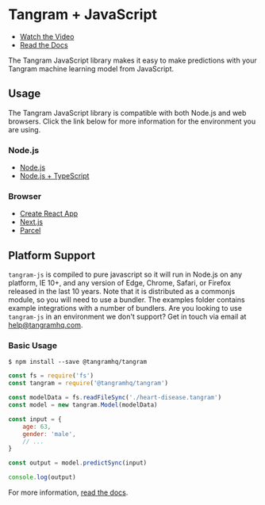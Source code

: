 # Tangram + JavaScript

- [Watch the Video](https://www.tangramhq.com)
- [Read the Docs](https://www.tangramhq.com/docs)

The Tangram JavaScript library makes it easy to make predictions with your Tangram machine learning model from JavaScript.

## Usage

The Tangram JavaScript library is compatible with both Node.js and web browsers. Click the link below for more information for the environment you are using.

### Node.js

- [Node.js](examples/node)
- [Node.js + TypeScript](examples/node-typescript)

### Browser

- [Create React App](examples/create-react-app)
- [Next.js](examples/next)
- [Parcel](examples/parcel)

## Platform Support

`tangram-js` is compiled to pure javascript so it will run in Node.js on any platform, IE 10+, and any version of Edge, Chrome, Safari, or Firefox released in the last 10 years. Note that it is distributed as a commonjs module, so you will need to use a bundler. The examples folder contains example integrations with a number of bundlers. Are you looking to use `tangram-js` in an environment we don't support? Get in touch via email at help@tangramhq.com.

### Basic Usage

```
$ npm install --save @tangramhq/tangram
```

```javascript
const fs = require('fs')
const tangram = require('@tangramhq/tangram')

const modelData = fs.readFileSync('./heart-disease.tangram')
const model = new tangram.Model(modelData)

const input = {
	age: 63,
	gender: 'male',
	// ...
}

const output = model.predictSync(input)

console.log(output)
```

For more information, [read the docs](https://www.tangramhq.com/docs).

